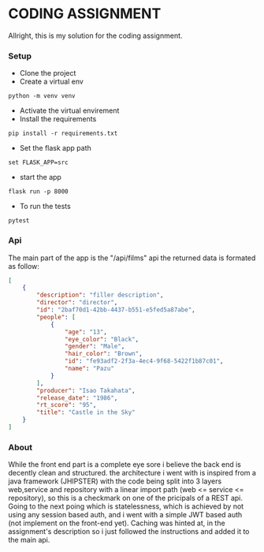 # CODING ASSIGNMENT

Allright, this is my solution for the coding assignment.

### Setup
- Clone the project
- Create a virtual env 
```
python -m venv venv
```
- Activate the virtual envirement
- Install the requirements
```
pip install -r requirements.txt
```
- Set the flask app path
```
set FLASK_APP=src
```
- start the app
```
flask run -p 8000
```
- To run the tests
```
pytest
```

### Api
The main part of the app is the "/api/films" api
the returned data is formated as follow:
```json
[
    {
        "description": "filler description",
        "director": "director",
        "id": "2baf70d1-42bb-4437-b551-e5fed5a87abe",
        "people": [
            {
                "age": "13",
                "eye_color": "Black",
                "gender": "Male",
                "hair_color": "Brown",
                "id": "fe93adf2-2f3a-4ec4-9f68-5422f1b87c01",
                "name": "Pazu"
            }
        ],
        "producer": "Isao Takahata",
        "release_date": "1986",
        "rt_score": "95",
        "title": "Castle in the Sky"
    }
]
```


### About

While the front end part is a complete eye sore i believe the back end is decently clean and structured. the architecture i went with is inspired from a java framework (JHIPSTER) with the code being split into 3 layers web,service and repository with a linear import path (web <= service <= repository), so this is a checkmark on one of the pricipals of a REST api.
Going to the next poing which is statelessness, which is achieved by not using any session based auth, and i went with a simple JWT based auth (not implement on the front-end yet).
Caching was hinted at, in the assignment's description so i just followed the instructions and added it to the main api.


